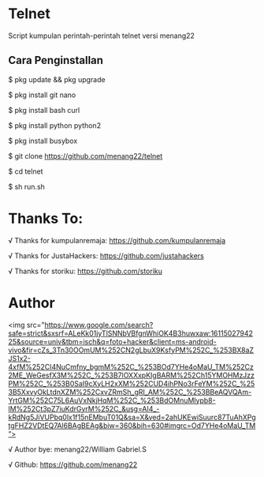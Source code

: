 # Telnet
Script kumpulan perintah-perintah telnet versi menang22

## Cara Penginstallan

$ pkg update && pkg upgrade

$ pkg install git nano

$ pkg install bash curl

$ pkg install python python2

$ pkg install busybox

$ git clone https://github.com/menang22/telnet

$ cd telnet

$ sh run.sh

# Thanks To:

√ Thanks for kumpulanremaja: https://github.com/kumpulanremaja

√ Thanks for JustaHackers: https://github.com/justahackers

√ Thanks for storiku: https://github.com/storiku

# Author
<img src="https://www.google.com/search?safe=strict&sxsrf=ALeKk01jyTlSNNbVBfgnWhiOK4B3huwxaw:1611502794225&source=univ&tbm=isch&q=foto+hacker&client=ms-android-vivo&fir=cZs_3Tn30OOmUM%252CN2gLbuX9KsfyPM%252C_%253BX8aZJS1x2-4xfM%252CI4NuCmfny_bgmM%252C_%253BOd7YHe4oMaU_TM%252Cz2ME_WeGesfX3M%252C_%253B7lOXXxpKIgBARM%252Ch15YMOHMzJzzPM%252C_%253B0SaI9cXyLH2xXM%252CUD4ihPNo3rFeYM%252C_%253B5XxvyOkLtdnXZM%252CxvZRmSh_gRI_AM%252C_%253BBeAQVQAm-YrtGM%252C75L6AuVxNkjHqM%252C_%253BdOMnuMlypb8-lM%252Ct3pZ7iuKdrGyrM%252C_&usg=AI4_-kRdNg5JiVUPbq0lx1f15nEMbuT01Q&sa=X&ved=2ahUKEwiSuurc87TuAhXPgtgFHZ2VDtEQ7Al6BAgBEAg&biw=360&bih=630#imgrc=Od7YHe4oMaU_TM”>

√ Author bye: menang22/William Gabriel.S

√ Github: https://github.com/menang22
